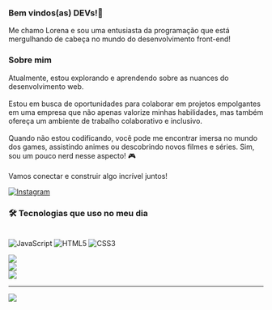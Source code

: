 ### Bem vindos(as) DEVs!👋
<div>Me chamo Lorena e sou uma entusiasta da programação que está mergulhando de cabeça no mundo do desenvolvimento front-end!</div>
<h3>Sobre mim</h3>
<div>Atualmente, estou explorando e aprendendo sobre as nuances do desenvolvimento web. <br><br> Estou em busca de oportunidades para colaborar em projetos empolgantes em uma empresa que não apenas valorize minhas habilidades, mas também ofereça um ambiente de trabalho colaborativo e inclusivo.<br><br> Quando não estou codificando, você pode me encontrar imersa no mundo dos games, assistindo animes ou descobrindo novos filmes e séries. Sim, sou um pouco nerd nesse aspecto! 🎮 <br><br>Vamos conectar e construir algo incrível juntos!</div>



[![Instagram](https://img.shields.io/badge/Instagram-%23E4405F.svg?logo=Instagram&logoColor=white)](https://instagram.com/@lohh_oli) 

### 🛠 Tecnologias que uso no meu dia 

<div style="display: inline_block"><br/>
  <img src="https://img.shields.io/badge/JavaScript-F7DF1E?style=for-the-badge&logo=javascript&logoColor=black" align="center" alt="JavaScript" />
  <img src="https://img.shields.io/badge/HTML5-E34F26?style=for-the-badge&logo=html5&logoColor=white" align="center" alt="HTML5" />
  <img src="https://img.shields.io/badge/CSS3-1572B6?style=for-the-badge&logo=css3&logoColor=white" align="center" alt="CSS3" />
</div>



![](https://github-readme-stats.vercel.app/api?username=lohnogs&theme=dark&hide_border=false&include_all_commits=true&count_private=false)<br/>
![](https://github-readme-streak-stats.herokuapp.com/?user=lohnogs&theme=dark&hide_border=false)<br/>
![](https://github-readme-stats.vercel.app/api/top-langs/?username=lohnogs&theme=dark&hide_border=false&include_all_commits=true&count_private=false&layout=compact) 

---
[![](https://visitcount.itsvg.in/api?id=lohnogs&icon=2&color=0)](https://visitcount.itsvg.in)

<!-- Proudly created with GPRM ( https://gprm.itsvg.in ) -->

